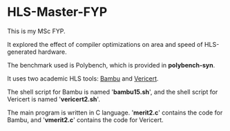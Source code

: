 # HLS-Master-FYP
This is my MSc FYP.  

It explored the effect of compiler optimizations on area and speed of HLS-generated hardware.  

The benchmark used is Polybench, which is provided in **polybench-syn**.  

It uses two academic HLS tools: [Bambu](https://github.com/ferrandi/PandA-bambu.git) and [Vericert](https://github.com/ymherklotz/vericert.git).  

The shell script for Bambu is named '**bambu15.sh**', and the shell script for Vericert is named '**vericert2.sh**'. 

The main program is written in C language. '**merit2.c**' contains the code for Bambu, and '**vmerit2.c**' contains the code for Vericert.
